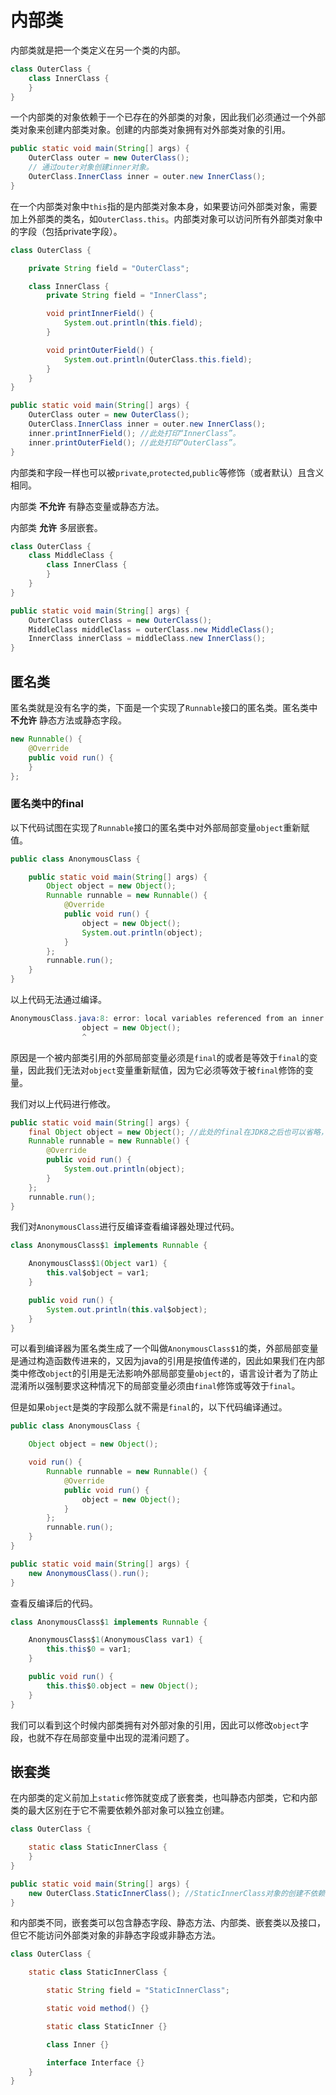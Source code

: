 # 内部类

内部类就是把一个类定义在另一个类的内部。

```java
class OuterClass {
    class InnerClass {
    }
}
```

一个内部类的对象依赖于一个已存在的外部类的对象，因此我们必须通过一个外部类对象来创建内部类对象。创建的内部类对象拥有对外部类对象的引用。

```java
public static void main(String[] args) {
    OuterClass outer = new OuterClass();
    // 通过outer对象创建inner对象。
    OuterClass.InnerClass inner = outer.new InnerClass();
}
```

在一个内部类对象中`this`指的是内部类对象本身，如果要访问外部类对象，需要加上外部类的类名，如`OuterClass.this`。内部类对象可以访问所有外部类对象中的字段（包括private字段）。

```java
class OuterClass {

    private String field = "OuterClass";

    class InnerClass {
        private String field = "InnerClass";

        void printInnerField() {
            System.out.println(this.field);
        }

        void printOuterField() {
            System.out.println(OuterClass.this.field);
        }
    }
}

public static void main(String[] args) {
    OuterClass outer = new OuterClass();
    OuterClass.InnerClass inner = outer.new InnerClass();
    inner.printInnerField(); //此处打印“InnerClass”。
    inner.printOuterField(); //此处打印“OuterClass”。
}
```

内部类和字段一样也可以被`private`,`protected`,`public`等修饰（或者默认）且含义相同。

内部类 **不允许** 有静态变量或静态方法。

内部类 **允许** 多层嵌套。

```java
class OuterClass {
    class MiddleClass {
        class InnerClass {
        }
    }
}

public static void main(String[] args) {
    OuterClass outerClass = new OuterClass();
    MiddleClass middleClass = outerClass.new MiddleClass();
    InnerClass innerClass = middleClass.new InnerClass();
}
```

## 匿名类

匿名类就是没有名字的类，下面是一个实现了`Runnable`接口的匿名类。匿名类中 **不允许** 静态方法或静态字段。

```java
new Runnable() {
    @Override
    public void run() {
    }
};
```

### 匿名类中的final

以下代码试图在实现了`Runnable`接口的匿名类中对外部局部变量`object`重新赋值。

```java
public class AnonymousClass {

    public static void main(String[] args) {
        Object object = new Object();
        Runnable runnable = new Runnable() {
            @Override
            public void run() {
                object = new Object();
                System.out.println(object);
            }
        };
        runnable.run();
    }
}
```

以上代码无法通过编译。

```java
AnonymousClass.java:8: error: local variables referenced from an inner class must be final or effectively final
                object = new Object();
                ^
```

原因是一个被内部类引用的外部局部变量必须是`final`的或者是等效于`final`的变量，因此我们无法对`object`变量重新赋值，因为它必须等效于被`final`修饰的变量。

我们对以上代码进行修改。

```java
public static void main(String[] args) {
    final Object object = new Object(); //此处的final在JDK8之后也可以省略，因为下面的匿名类中没有修改object对象，因此和final等效。
    Runnable runnable = new Runnable() {
        @Override
        public void run() {
            System.out.println(object);
        }
    };
    runnable.run();
}
```

我们对`AnonymousClass`进行反编译查看编译器处理过代码。

```java
class AnonymousClass$1 implements Runnable {

    AnonymousClass$1(Object var1) {
        this.val$object = var1;
    }

    public void run() {
        System.out.println(this.val$object);
    }
}
```

可以看到编译器为匿名类生成了一个叫做`AnonymousClass$1`的类，外部局部变量是通过构造函数传进来的，又因为java的引用是按值传递的，因此如果我们在内部类中修改`object`的引用是无法影响外部局部变量`object`的，语言设计者为了防止混淆所以强制要求这种情况下的局部变量必须由`final`修饰或等效于`final`。

但是如果`object`是类的字段那么就不需是`final`的，以下代码编译通过。

```java
public class AnonymousClass {

    Object object = new Object();

    void run() {
        Runnable runnable = new Runnable() {
            @Override
            public void run() {
                object = new Object();
            }
        };
        runnable.run();
    }
}

public static void main(String[] args) {
    new AnonymousClass().run();
}
```

查看反编译后的代码。

```java
class AnonymousClass$1 implements Runnable {

    AnonymousClass$1(AnonymousClass var1) {
        this.this$0 = var1;
    }

    public void run() {
        this.this$0.object = new Object();
    }
}
```

我们可以看到这个时候内部类拥有对外部对象的引用，因此可以修改`object`字段，也就不存在局部变量中出现的混淆问题了。

## 嵌套类

在内部类的定义前加上`static`修饰就变成了嵌套类，也叫静态内部类，它和内部类的最大区别在于它不需要依赖外部对象可以独立创建。

```java
class OuterClass {

    static class StaticInnerClass {
    }
}

public static void main(String[] args) {
    new OuterClass.StaticInnerClass(); //StaticInnerClass对象的创建不依赖于OuterClass对象。
}
```

和内部类不同，嵌套类可以包含静态字段、静态方法、内部类、嵌套类以及接口，但它不能访问外部类对象的非静态字段或非静态方法。

```java
class OuterClass {

    static class StaticInnerClass {

        static String field = "StaticInnerClass";

        static void method() {}

        static class StaticInner {}

        class Inner {}

        interface Interface {}
    }
}
```
